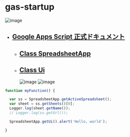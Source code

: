 # gas-startup

![image](https://user-images.githubusercontent.com/1501327/189235965-e95dfdb9-af66-4f19-ba33-103e6d59a402.png)

- ## [Google Apps Script 正式ドキュメント](https://developers.google.com/apps-script/reference)
  - ## [Class SpreadsheetApp](https://developers.google.com/apps-script/reference/spreadsheet/spreadsheet-app)
  - ## [Class Ui](https://developers.google.com/apps-script/reference/base/ui)
    ![image](https://user-images.githubusercontent.com/1501327/189239087-5c5ac73e-7408-4e7d-89a6-05f4f34c8e33.png)
    ![image](https://user-images.githubusercontent.com/1501327/189239151-3a73769d-96a3-484b-99a4-ab5a527ee4db.png)
    
```javascript
function myFunction() {

  var ss = SpreadsheetApp.getActiveSpreadsheet();
  var sheet = ss.getSheets()[0];
  Logger.log(sheet.getName());
  // Logger.log(ss.getUrl());

  SpreadsheetApp.getUi().alert('Hello, world');

}

```
